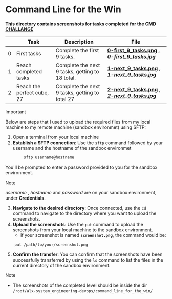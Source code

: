 # Command Line for the Win

**This directory contains screenshots for tasks completed for the [CMD CHALLANGE](https://cmdchallenge.com)**

|   | **Task** | **Description** | **File** |
| --- | --- | --- | --- |
| 0 | First tasks | Complete the first 9 tasks. | **[0-first_9_tasks.png](0-first_9_tasks.png) , _[0-first_9_tasks.jpg](0-first_9_tasks.jpg)_** |
| 1 | Reach completed tasks | Complete the next 9 tasks, getting to 18 total. | **[1-next_9_tasks.png](1-next_9_tasks.png) , _[1-next_9_tasks.jpg](1-next_9_tasks.jpg)_** |
| 2 | Reach the perfect cube, 27 | Complete the next 9 tasks, getting to total 27 | **[2-next_9_tasks.png](2-next_9_tasks.png) ,  _[2-next_9_tasks.jpg](2-next_9_tasks.jpg)_** |

> [!IMPORTANT]
> Below are steps that I used to upload the required files from my local machine to my remote machine (sandbox environmet) using SFTP:

1. Open a terminal from your local machine
2. **Establish a SFTP connection**: Use the `sftp` command followed by your username and the hostname of the sandbox environmet

```bash
        sftp username@hostname
```

You'll be prompted to enter a password provided to you for the sandbox environment.

> [!NOTE]
> _username_ , _hostname_ and _password_ are on your sandbox environment, under **Credentials**.

3. **Navigate to the desired directory**: Once connected, use the `cd` command to navigate to the directory where you want to upload the screenshots.
4. **Upload the screenshots**: Use the `put` command to upload the screenshots from your local machine to the sandbox environment.
   - if your screenshot is named **`screenshot.png`**, the command would be:

```bash
    put /path/to/your/screenshot.png
```

5. **Confirm the transfer**: You can confirm that the screenshots have been successfully transferred by using the `ls` command to list the files in the current directory of the sandbox environment.

> [!NOTE]
>
> - The screenshots of the completed level should be inside the dir `/root/alx-system_engineering-devops/command_line_for_the_win/`
